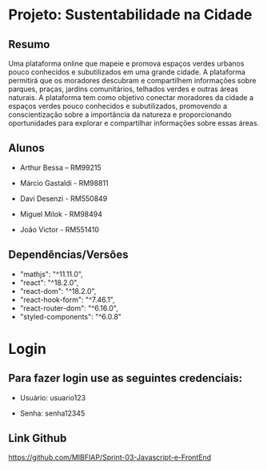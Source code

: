 # Projeto: Sustentabilidade na Cidade

 

## Resumo
 

Uma plataforma online que mapeie e promova espaços verdes urbanos pouco conhecidos e subutilizados em uma grande cidade. A plataforma permitirá que os moradores descubram e compartilhem informações sobre parques, praças, jardins comunitários, telhados verdes e outras áreas naturais. A plataforma tem como objetivo conectar moradores da cidade a espaços verdes pouco conhecidos e subutilizados, promovendo a conscientização sobre a importância da natureza e proporcionando oportunidades para explorar e compartilhar informações sobre essas áreas.

 

## Alunos


- Arthur Bessa – RM99215

- Márcio Gastaldi - RM98811

- Davi Desenzi - RM550849

- Miguel Milok - RM98494

- João Victor - RM551410
 

## Dependências/Versôes


* "mathjs": "^11.11.0",
* "react": "^18.2.0",
* "react-dom": "^18.2.0",
* "react-hook-form": "^7.46.1",
* "react-router-dom": "^6.16.0",
* "styled-components": "^6.0.8"


# Login

## Para fazer login use as seguintes credenciais:
 

- Usuário: usuario123

- Senha: senha12345

## Link Github

https://github.com/MIBFIAP/Sprint-03-Javascript-e-FrontEnd
